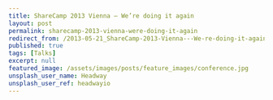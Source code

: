 ```yaml
---
title: ShareCamp 2013 Vienna — We’re doing it again
layout: post
permalink: sharecamp-2013-vienna-were-doing-it-again
redirect_from: /2013-05-21_ShareCamp-2013-Vienna---We-re-doing-it-again-7fbab6b9b8a6
published: true
tags: [Talks]
excerpt: null
featured_image: /assets/images/posts/feature_images/conference.jpg
unsplash_user_name: Headway
unsplash_user_ref: headwayio
---
```

